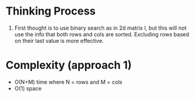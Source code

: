 # Thinking Process 

1. First thought is to use binary search as in 2d matrix I, but this will not use the info that both rows and cols are sorted.
   Excluding rows based on their last value is more effective.

# Complexity (approach 1)

* O(N+M) time where N = rows and M = cols
* O(1) space






